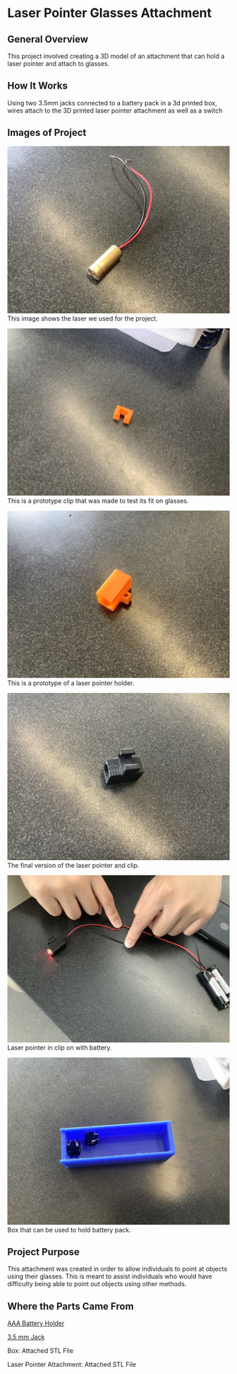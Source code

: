 # Laser Pointer Glasses Attachment
## General Overview
This project involved creating a 3D model of an attachment that can hold a laser pointer and attach to glasses.
## How It Works
Using two 3.5mm jacks connected to a battery pack in a 3d printed box, wires attach to the 3D printed laser pointer attachment as well as a switch

## Images of Project
![Image of Laser](Laser.jpg)
This image shows the laser we used for the project.

![Image of Clip Prototype](ClipPrototype.jpg)
This is a prototype clip that was made to test its fit on glasses.

![Image of Attachment Prototype](AttachmentPrototype.jpg)
This is a prototype of a laser pointer holder.

![Image of Final Attachment](FinalAttachment.jpg)
The final version of the laser pointer and clip.

![Image of Attachment and Laser](LaserBattery.jpg)
Laser pointer in clip on with battery.

![Image of Box](https://github.com/CNeiheisel/Connor-and-Nathan-s-Repository/blob/95a3cab6636e8577b2d3cc894ec4db56e4a127c7/Laser%20Pointer%20Attachment/Opened%20Box.jpg)
Box that can be used to hold battery pack.


## Project Purpose
This attachment was created in order to allow individuals to point at objects using their glasses. This is meant to assist individuals who would have difficulty being able to point out objects using other methods.
## Where the Parts Came From
[AAA Battery Holder](https://www.amazon.com/gp/product/B07F3YKGPD/ref=ppx_yo_dt_b_search_asin_title?ie=UTF8&psc=1)

[3.5 mm Jack](https://www.allelectronics.com/item/mmj/3.5mm-mono-open-audio-phone-jack/1.html)

Box: Attached STL File

Laser Pointer Attachment: Attached STL File
